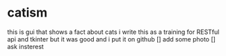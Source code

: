 # catism
this is gui that shows a fact about cats 
i write this as a training for RESTful api and tkinter but it was good and i put it on github
[] add some photo
[] ask insterest